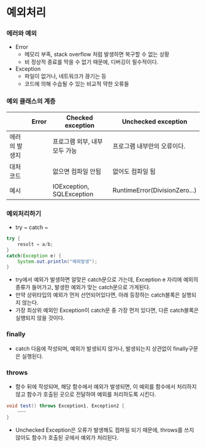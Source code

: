 # 예외처리

### 에러와 예외

- Error
  - 메모리 부족, stack overflow 처럼 발생하면 복구할 수 없는 상황
  - 비 정상적 종료를 막을 수 없기 때문에, 디버깅이 필수적이다.
- Exception
  - 파일이 없거나, 네트워크가 끊기는 등
  - 코드에 의해 수습될 수 있는 비교적 약한 오류들



### 예외 클래스의 계층

|               | Error | Checked exception             | Unchecked exception           |
| ------------- | ----- | ----------------------------- | ----------------------------- |
| 에러의 발생지 |       | 프로그램 외부, 내부 모두 가능 | 프로그램 내부만의 오류이다.   |
| 대처코드      |       | 없으면 컴파일 안됨            | 없어도 컴파일 됨              |
| 예시          |       | IOException, SQLException     | RuntimeError(DivisionZero...) |



### 예외처리하기

- try ~ catch ~

```java
try {
    result = a/b;
}
catch(Exception e) {
    System.out.println("예외발생");
}
```

- try에서 예외가 발생하면 알맞은 catch문으로 가는데, Exception e 자리에 예외의 종류가 들어가고, 발생한 예외가 맞는 catch문으로 가게된다.
- 만약 상위타입의 예외가 먼저 선언되어있다면, 아래 등장하는 catch블록은 실행되지 않는다.
- 가장 최상위 예외인 Exception이 catch문 중 가장 먼저 있다면, 다른 catch블록은 실행되지 않을 것이다.



### finally

- catch 다음에 작성되며, 예외가 발생되지 않거나, 발생되는지 상관없이 finally구문은 실행된다.



### throws

- 함수 뒤에 작성되며, 해당 함수에서 예외가 발생되면, 이 예외를 함수에서 처리하지 않고 함수가 호출된 곳으로 전달하여 예외를 처리하도록 시킨다.

```java
void test() throws Exception1, Exception2 {
    ~~~
}
```

- Unchecked Exception은 오류가 발생해도 컴파일 되기 때문에, throws를 쓰지 않아도 함수가 호출된 곳에서 예외가 처리된다.
